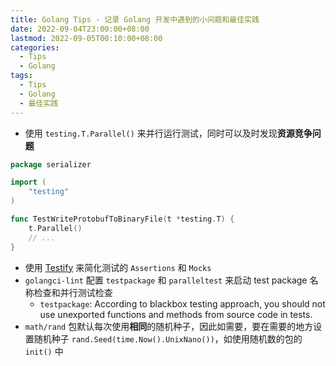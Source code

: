 ```yaml
---
title: Golang Tips - 记录 Golang 开发中遇到的小问题和最佳实践
date: 2022-09-04T23:00:00+08:00
lastmod: 2022-09-05T00:10:00+08:00
categories:
  - Tips
  - Golang
tags:
  - Tips
  - Golang
  - 最佳实践
---
```


- 使用 `testing.T.Parallel()` 来并行运行测试，同时可以及时发现**资源竞争问题**

```go
package serializer

import (
	"testing"
)

func TestWriteProtobufToBinaryFile(t *testing.T) {
	t.Parallel() 
	// ...
}
```

- 使用 [Testify](https://github.com/stretchr/testify) 来简化测试的 `Assertions` 和 `Mocks`
- `golangci-lint` 配置 `testpackage` 和 `paralleltest` 来启动 test package 名称检查和并行测试检查
  - `testpackage`: According to blackbox testing approach, you should not use unexported functions and methods from source code in tests.
- `math/rand` 包默认每次使用**相同**的随机种子，因此如需要，要在需要的地方设置随机种子 `rand.Seed(time.Now().UnixNano())`，如使用随机数的包的 `init()` 中
